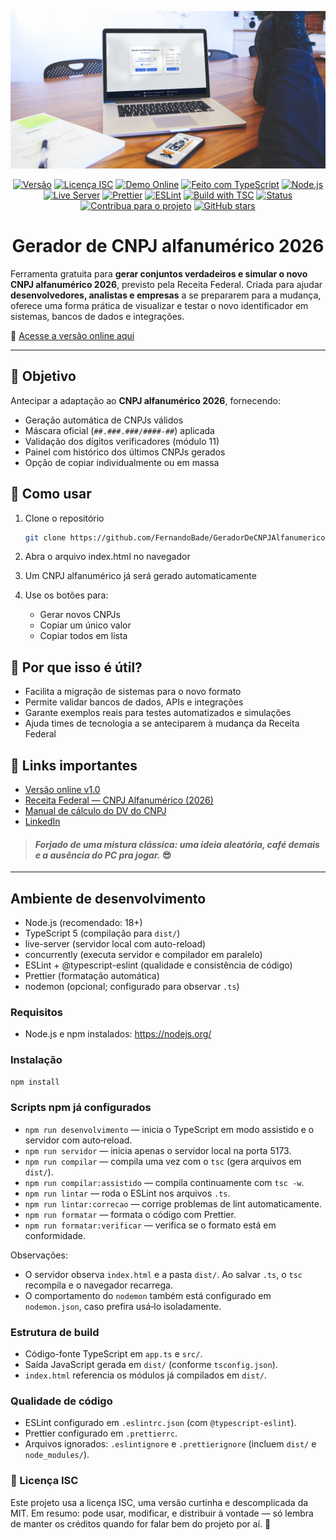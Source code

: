 <p align="center">
  <img src="img/gerador-cnpj-2026-alfanumerico-x.png" alt="Preview do Gerador de CNPJ Alfanumérico 2026" width="900">
</p>

<div align="Center">

[![Versão](https://img.shields.io/badge/version-1.1.0-blue.svg)](https://github.com/FernandoBade/GeradorDeCNPJAlfanumerico)
[![Licença ISC](https://img.shields.io/badge/license-ISC-green.svg)](LICENSE)
[![Demo Online](https://img.shields.io/badge/demo-online-brightgreen.svg)](https://cnpj-2026.bade.digital/)
[![Feito com TypeScript](https://img.shields.io/badge/TypeScript-3178C6?logo=typescript&logoColor=white)](https://www.typescriptlang.org/)
[![Node.js](https://img.shields.io/badge/Node.js-339933?logo=node.js&logoColor=white)](https://nodejs.org/)
[![Live Server](https://img.shields.io/badge/Live--Server-FF6B6B?logo=vercel&logoColor=white)](https://www.npmjs.com/package/live-server)
[![Prettier](https://img.shields.io/badge/Prettier--formatted-ff69b4?logo=prettier&logoColor=white)](https://prettier.io/)
[![ESLint](https://img.shields.io/badge/Linted_with-ESLint-4B32C3?logo=eslint&logoColor=white)](https://eslint.org/)
[![Build with TSC](https://img.shields.io/badge/build-TypeScript_compiler-007ACC)](https://www.typescriptlang.org/docs/handbook/compiler-options.html)
[![Status](https://img.shields.io/badge/status-stable-success.svg)](https://github.com/FernandoBade/GeradorDeCNPJAlfanumerico)
[![Contribua para o projeto](https://img.shields.io/badge/contribuições-bem--vindas-blueviolet.svg)](https://github.com/FernandoBade/GeradorDeCNPJAlfanumerico/pulls)
[![GitHub stars](https://img.shields.io/github/stars/FernandoBade/GeradorDeCNPJAlfanumerico.svg?style=social&label=Star)](https://github.com/FernandoBade/GeradorDeCNPJAlfanumerico/stargazers)


</div>
<div align="center">

# Gerador de CNPJ alfanumérico 2026

</div>

Ferramenta gratuita para **gerar conjuntos verdadeiros e simular o novo CNPJ alfanumérico 2026**, previsto pela Receita Federal.
Criada para ajudar **desenvolvedores, analistas e empresas** a se prepararem para a mudança, oferece uma forma prática de visualizar e testar o novo identificador em sistemas, bancos de dados e integrações.

🔗 [Acesse a versão online aqui](https://cnpj-2026.bade.digital/)

---

## 🎯 Objetivo

Antecipar a adaptação ao **CNPJ alfanumérico 2026**, fornecendo:

- Geração automática de CNPJs válidos
- Máscara oficial (`##.###.###/####-##`) aplicada
- Validação dos dígitos verificadores (módulo 11)
- Painel com histórico dos últimos CNPJs gerados
- Opção de copiar individualmente ou em massa

## 🚀 Como usar

1. Clone o repositório

   ```bash
   git clone https://github.com/FernandoBade/GeradorDeCNPJAlfanumerico.git

   ```

2. Abra o arquivo index.html no navegador

3. Um CNPJ alfanumérico já será gerado automaticamente

4. Use os botões para:
   - Gerar novos CNPJs
   - Copiar um único valor
   - Copiar todos em lista

## 📌 Por que isso é útil?

- Facilita a migração de sistemas para o novo formato
- Permite validar bancos de dados, APIs e integrações
- Garante exemplos reais para testes automatizados e simulações
- Ajuda times de tecnologia a se anteciparem à mudança da Receita Federal

## 🔗 Links importantes

- [Versão online v1.0](https://cnpj-2026.bade.digital/)
- [Receita Federal — CNPJ Alfanumérico (2026)](https://www.gov.br/receitafederal/pt-br/acesso-a-informacao/acoes-e-programas/programas-e-atividades/cnpj-alfanumerico)
- [Manual de cálculo do DV do CNPJ](https://www.gov.br/receitafederal/pt-br/centrais-de-conteudo/publicacoes/documentos-tecnicos/cnpj/manual-dv-cnpj.pdf/view)
- [LinkedIn](https://linkedin.com/in/fernandobade)

> #### _Forjado de uma mistura clássica: uma ideia aleatória, café demais e a ausência do PC pra jogar._ 😎

---

## Ambiente de desenvolvimento

- Node.js (recomendado: 18+)
- TypeScript 5 (compilação para `dist/`)
- live-server (servidor local com auto-reload)
- concurrently (executa servidor e compilador em paralelo)
- ESLint + @typescript-eslint (qualidade e consistência de código)
- Prettier (formatação automática)
- nodemon (opcional; configurado para observar `.ts`)

### Requisitos

- Node.js e npm instalados: https://nodejs.org/

### Instalação

```bash
npm install
```

### Scripts npm já configurados

- `npm run desenvolvimento` — inicia o TypeScript em modo assistido e o servidor com auto‑reload.
- `npm run servidor` — inicia apenas o servidor local na porta 5173.
- `npm run compilar` — compila uma vez com o `tsc` (gera arquivos em `dist/`).
- `npm run compilar:assistido` — compila continuamente com `tsc -w`.
- `npm run lintar` — roda o ESLint nos arquivos `.ts`.
- `npm run lintar:correcao` — corrige problemas de lint automaticamente.
- `npm run formatar` — formata o código com Prettier.
- `npm run formatar:verificar` — verifica se o formato está em conformidade.

Observações:

- O servidor observa `index.html` e a pasta `dist/`. Ao salvar `.ts`, o `tsc` recompila e o navegador recarrega.
- O comportamento do `nodemon` também está configurado em `nodemon.json`, caso prefira usá‑lo isoladamente.

### Estrutura de build

- Código-fonte TypeScript em `app.ts` e `src/`.
- Saída JavaScript gerada em `dist/` (conforme `tsconfig.json`).
- `index.html` referencia os módulos já compilados em `dist/`.

### Qualidade de código

- ESLint configurado em `.eslintrc.json` (com `@typescript-eslint`).
- Prettier configurado em `.prettierrc`.
- Arquivos ignorados: `.eslintignore` e `.prettierignore` (incluem `dist/` e `node_modules/`).

### 🧾 Licença ISC

Este projeto usa a licença ISC, uma versão curtinha e descomplicada da MIT. Em resumo: pode usar, modificar, e distribuir à vontade — só lembra de manter os créditos quando for falar bem do projeto por aí. 💞